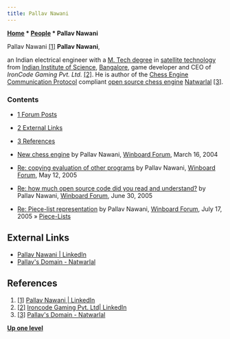 ```yaml
---
title: Pallav Nawani
---
```

**[Home](Home "Home") \* [People](People "People") \* Pallav Nawani**



 [](https://www.linkedin.com/in/pallavnawani/) Pallav Nawani <a id="cite-note-1" href="#cite-ref-1">[1]</a> 
**Pallav Nawani**,  

an Indian electrical engineer with a [M. Tech degree](https://en.wikipedia.org/wiki/Master%27s_degree) in [satellite technology](https://en.wikipedia.org/wiki/Satellite) from [Indian Institute of Science](https://en.wikipedia.org/wiki/Indian_Institute_of_Science), [Bangalore](https://en.wikipedia.org/wiki/Bangalore), 
game developer and CEO of *IronCode Gaming Pvt. Ltd.* <a id="cite-note-2" href="#cite-ref-2">[2]</a>. 
He is author of the [Chess Engine Communication Protocol](Chess_Engine_Communication_Protocol "Chess Engine Communication Protocol") compliant [open source chess engine](Category:Open_Source "Category:Open Source") [Natwarlal](Natwarlal "Natwarlal")
<a id="cite-note-3" href="#cite-ref-3">[3]</a>. 



### Contents


* [1 Forum Posts](#forum-posts)
* [2 External Links](#external-links)
* [3 References](#references)






* [New chess engine](http://www.open-aurec.com/wbforum/viewtopic.php?f=18&t=46915) by Pallav Nawani, [Winboard Forum](Computer_Chess_Forums "Computer Chess Forums"), March 16, 2004
* [Re: copying evaluation of other programs](http://www.open-aurec.com/wbforum/viewtopic.php?f=4&t=2456&p=11816#p11736) by Pallav Nawani, [Winboard Forum](Computer_Chess_Forums "Computer Chess Forums"), May 12, 2005
* [Re: how much open source code did you read and understand?](http://www.open-aurec.com/wbforum/viewtopic.php?f=4&t=2877&p=14199#p14199) by Pallav Nawani, [Winboard Forum](Computer_Chess_Forums "Computer Chess Forums"), June 30, 2005
* [Re: Piece-list representation](http://www.open-aurec.com/wbforum/viewtopic.php?f=4&t=3110&p=15091#p15091) by Pallav Nawani, [Winboard Forum](Computer_Chess_Forums "Computer Chess Forums"), July 17, 2005 » [Piece-Lists](Piece-Lists "Piece-Lists")


## External Links


* [Pallav Nawani | LinkedIn](https://www.linkedin.com/in/pallavnawani/)
* [Pallav's Domain - Natwarlal](http://www.oocities.org/pallavnawani/chess-natwarlal.html)


## References


1. <a id="cite-ref-1" href="#cite-note-1">[1]</a> [Pallav Nawani | LinkedIn](https://www.linkedin.com/in/pallavnawani/)
2. <a id="cite-ref-2" href="#cite-note-2">[2]</a> [Ironcode Gaming Pvt. Ltd| LinkedIn](https://www.linkedin.com/company/ironcode-gaming-pvt-ltd/)
3. <a id="cite-ref-3" href="#cite-note-3">[3]</a> [Pallav's Domain - Natwarlal](http://www.oocities.org/pallavnawani/chess-natwarlal.html)

**[Up one level](People "People")**







 
